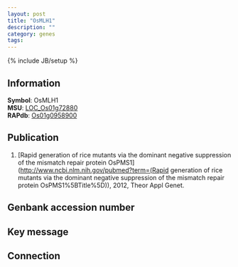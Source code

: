 ```yaml
---
layout: post
title: "OsMLH1"
description: ""
category: genes
tags: 
---
```

{% include JB/setup %}

## Information
__Symbol__: OsMLH1  
__MSU__: [LOC_Os01g72880](http://rice.plantbiology.msu.edu/cgi-bin/ORF_infopage.cgi?orf=LOC_Os01g72880)  
__RAPdb__: [Os01g0958900](http://rapdb.dna.affrc.go.jp/viewer/gbrowse_details/irgsp1?name=Os01g0958900)  

## Publication
1. [Rapid generation of rice mutants via the dominant negative suppression of the mismatch repair protein OsPMS1](http://www.ncbi.nlm.nih.gov/pubmed?term=(Rapid generation of rice mutants via the dominant negative suppression of the mismatch repair protein OsPMS1%5BTitle%5D)), 2012, Theor Appl Genet.

## Genbank accession number

## Key message

## Connection


